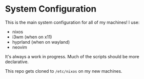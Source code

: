 # System Configuration
This is the main system configuration for all of my machines! I use:
- nixos
- i3wm (when on x11)
- hyprland (when on wayland)
- neovim

It's always a work in progress. Much of the scripts should be more declarative. 

This repo gets cloned to `/etc/nixos` on my new machines.
